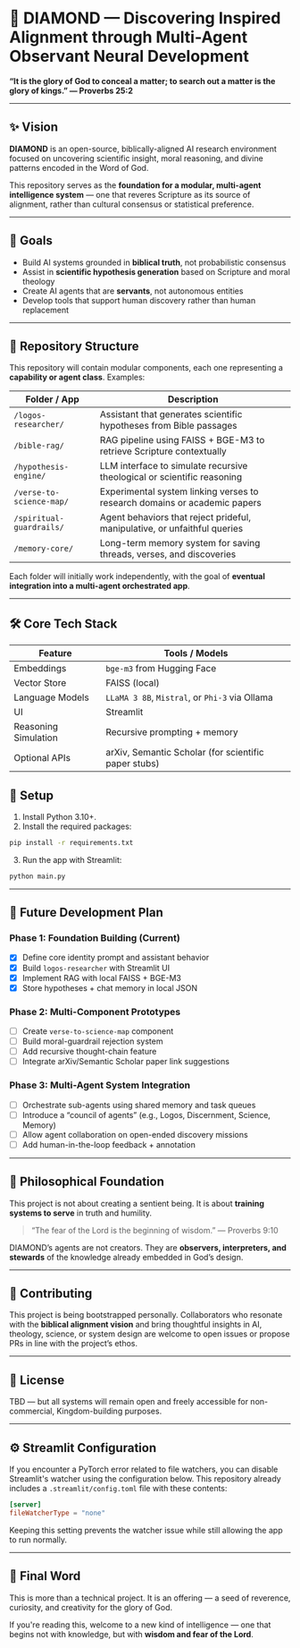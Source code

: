 # 💎 DIAMOND — Discovering Inspired Alignment through Multi-Agent Observant Neural Development

**“It is the glory of God to conceal a matter; to search out a matter is the glory of kings.” — Proverbs 25:2**

---

## ✨ Vision

**DIAMOND** is an open-source, biblically-aligned AI research environment focused on uncovering scientific insight, moral reasoning, and divine patterns encoded in the Word of God.

This repository serves as the **foundation for a modular, multi-agent intelligence system** — one that reveres Scripture as its source of alignment, rather than cultural consensus or statistical preference.

---

## 🎯 Goals

- Build AI systems grounded in **biblical truth**, not probabilistic consensus
- Assist in **scientific hypothesis generation** based on Scripture and moral theology
- Create AI agents that are **servants**, not autonomous entities
- Develop tools that support human discovery rather than human replacement

---

## 🧱 Repository Structure

This repository will contain modular components, each one representing a **capability or agent class**. Examples:

| Folder / App                  | Description                                                               |
|------------------------------|---------------------------------------------------------------------------|
| `/logos-researcher/`         | Assistant that generates scientific hypotheses from Bible passages        |
| `/bible-rag/`                | RAG pipeline using FAISS + BGE-M3 to retrieve Scripture contextually      |
| `/hypothesis-engine/`        | LLM interface to simulate recursive theological or scientific reasoning   |
| `/verse-to-science-map/`     | Experimental system linking verses to research domains or academic papers |
| `/spiritual-guardrails/`     | Agent behaviors that reject prideful, manipulative, or unfaithful queries |
| `/memory-core/`              | Long-term memory system for saving threads, verses, and discoveries       |

Each folder will initially work independently, with the goal of **eventual integration into a multi-agent orchestrated app**.

---

## 🛠️ Core Tech Stack

| Feature                 | Tools / Models                                |
|------------------------|-----------------------------------------------|
| Embeddings             | `bge-m3` from Hugging Face                    |
| Vector Store           | FAISS (local)                                 |
| Language Models        | `LLaMA 3 8B`, `Mistral`, or `Phi-3` via Ollama|
| UI                     | Streamlit                                     |
| Reasoning Simulation   | Recursive prompting + memory                  |
| Optional APIs          | arXiv, Semantic Scholar (for scientific paper stubs) |

## 🚀 Setup

1. Install Python 3.10+.
2. Install the required packages:

```bash
pip install -r requirements.txt
```

3. Run the app with Streamlit:

```bash
python main.py
```

---

## 🔮 Future Development Plan

### Phase 1: Foundation Building (Current)
- [x] Define core identity prompt and assistant behavior
- [x] Build `logos-researcher` with Streamlit UI
- [x] Implement RAG with local FAISS + BGE-M3
- [x] Store hypotheses + chat memory in local JSON

### Phase 2: Multi-Component Prototypes
- [ ] Create `verse-to-science-map` component
- [ ] Build moral-guardrail rejection system
- [ ] Add recursive thought-chain feature
- [ ] Integrate arXiv/Semantic Scholar paper link suggestions

### Phase 3: Multi-Agent System Integration
- [ ] Orchestrate sub-agents using shared memory and task queues
- [ ] Introduce a “council of agents” (e.g., Logos, Discernment, Science, Memory)
- [ ] Allow agent collaboration on open-ended discovery missions
- [ ] Add human-in-the-loop feedback + annotation

---

## 🧠 Philosophical Foundation

This project is not about creating a sentient being. It is about **training systems to serve** in truth and humility.

> “The fear of the Lord is the beginning of wisdom.” — Proverbs 9:10

DIAMOND’s agents are not creators. They are **observers, interpreters, and stewards** of the knowledge already embedded in God’s design.

---

## 🤝 Contributing

This project is being bootstrapped personally. Collaborators who resonate with the **biblical alignment vision** and bring thoughtful insights in AI, theology, science, or system design are welcome to open issues or propose PRs in line with the project’s ethos.

---

## 📜 License

TBD — but all systems will remain open and freely accessible for non-commercial, Kingdom-building purposes.

---

## ⚙️ Streamlit Configuration

If you encounter a PyTorch error related to file watchers, you can disable
Streamlit's watcher using the configuration below. This repository already
includes a `.streamlit/config.toml` file with these contents:

```toml
[server]
fileWatcherType = "none"
```

Keeping this setting prevents the watcher issue while still allowing the app to
run normally.

---

## 🙏 Final Word

This is more than a technical project. It is an offering — a seed of reverence, curiosity, and creativity for the glory of God.

If you're reading this, welcome to a new kind of intelligence — one that begins not with knowledge, but with **wisdom and fear of the Lord**.

